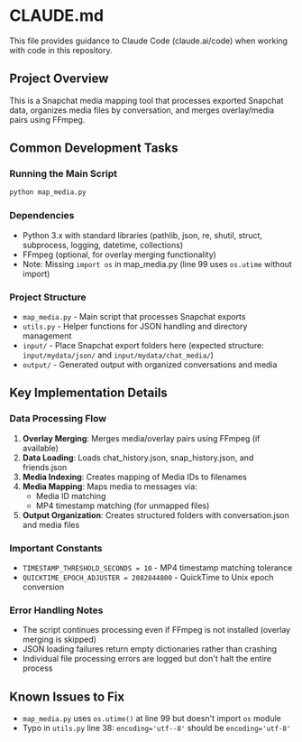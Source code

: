 # CLAUDE.md

This file provides guidance to Claude Code (claude.ai/code) when working with code in this repository.

## Project Overview

This is a Snapchat media mapping tool that processes exported Snapchat data, organizes media files by conversation, and merges overlay/media pairs using FFmpeg.

## Common Development Tasks

### Running the Main Script
```bash
python map_media.py
```

### Dependencies
- Python 3.x with standard libraries (pathlib, json, re, shutil, struct, subprocess, logging, datetime, collections)
- FFmpeg (optional, for overlay merging functionality)
- Note: Missing `import os` in map_media.py (line 99 uses `os.utime` without import)

### Project Structure
- `map_media.py` - Main script that processes Snapchat exports
- `utils.py` - Helper functions for JSON handling and directory management
- `input/` - Place Snapchat export folders here (expected structure: `input/mydata/json/` and `input/mydata/chat_media/`)
- `output/` - Generated output with organized conversations and media

## Key Implementation Details

### Data Processing Flow
1. **Overlay Merging**: Merges media/overlay pairs using FFmpeg (if available)
2. **Data Loading**: Loads chat_history.json, snap_history.json, and friends.json
3. **Media Indexing**: Creates mapping of Media IDs to filenames
4. **Media Mapping**: Maps media to messages via:
   - Media ID matching
   - MP4 timestamp matching (for unmapped files)
5. **Output Organization**: Creates structured folders with conversation.json and media files

### Important Constants
- `TIMESTAMP_THRESHOLD_SECONDS = 10` - MP4 timestamp matching tolerance
- `QUICKTIME_EPOCH_ADJUSTER = 2082844800` - QuickTime to Unix epoch conversion

### Error Handling Notes
- The script continues processing even if FFmpeg is not installed (overlay merging is skipped)
- JSON loading failures return empty dictionaries rather than crashing
- Individual file processing errors are logged but don't halt the entire process

## Known Issues to Fix
- `map_media.py` uses `os.utime()` at line 99 but doesn't import `os` module
- Typo in `utils.py` line 38: `encoding='utf--8'` should be `encoding='utf-8'`